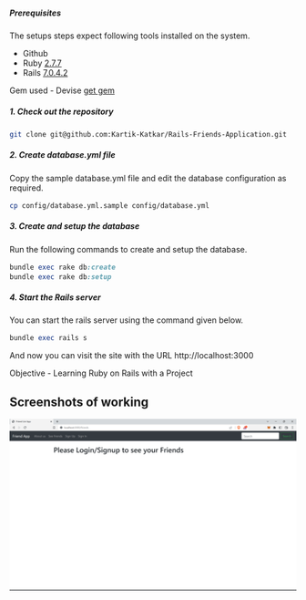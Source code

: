 ##### Prerequisites

The setups steps expect following tools installed on the system.

- Github
- Ruby [2.7.7](https://www.ruby-lang.org/en/news/2022/11/24/ruby-2-7-7-released/)
- Rails [7.0.4.2](https://rubygems.org/gems/rails/versions/7.0.4)

Gem used - Devise [get gem](https://rubygems.org/gems/devise)

##### 1. Check out the repository

```bash
git clone git@github.com:Kartik-Katkar/Rails-Friends-Application.git
```

##### 2. Create database.yml file

Copy the sample database.yml file and edit the database configuration as required.

```bash
cp config/database.yml.sample config/database.yml
```

##### 3. Create and setup the database

Run the following commands to create and setup the database.

```ruby
bundle exec rake db:create
bundle exec rake db:setup
```

##### 4. Start the Rails server

You can start the rails server using the command given below.

```ruby
bundle exec rails s
```

And now you can visit the site with the URL http://localhost:3000

Objective - Learning Ruby on Rails with a Project

## Screenshots of working

<p align="center">
  <img src="./Screenshot/app.gif" alt="Image"/>
</p>

